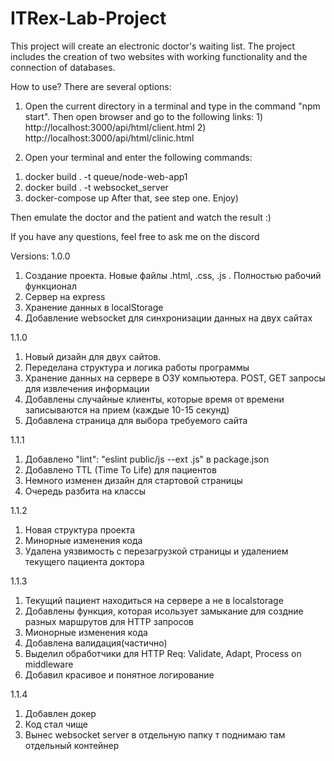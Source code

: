 # ITRex-Lab-Project
This project will create an electronic doctor's waiting list. The project includes the creation of two websites with working functionality and the connection of databases.

How to use? There are several options: 
  1. Open the current directory in a terminal and type in the command "npm start". Then open browser and go to the following links:
    1) http://localhost:3000/api/html/client.html
    2) http://localhost:3000/api/html/clinic.html
    
  2. Open your terminal and enter the following commands:
   1) docker build . -t queue/node-web-app1
   2) docker build . -t websocket_server
   3) docker-compose up
 After that, see step one. Enjoy)
  
Then emulate the doctor and the patient and watch the result :) 

If you have any questions, feel free to ask me on the discord

Versions:
 1.0.0
  1) Создание проекта. Новые файлы .html, .css, .js . Полностью рабочий функционал
  2) Сервер на express
  3) Хранение данных в localStorage
  4) Добавление websocket для синхронизации данных на двух сайтах

 1.1.0
  1) Новый дизайн для двух сайтов. 
  2) Переделана структура и логика работы программы
  3) Хранение данных на сервере в ОЗУ компьютера. POST, GET запросы для извлечения информации
  4) Добавлены случайные клиенты, которые время от времени записываются на прием (каждые 10-15 секунд)
  5) Добавлена страница для выбора требуемого сайта

 1.1.1
  1) Добавлено "lint": "eslint public/js --ext .js" в package.json
  2) Добавлено TTL (Time To Life) для пациентов
  3) Немного изменен дизайн для стартовой страницы
  4) Очередь разбита на классы

 1.1.2
  1) Новая структура проекта
  2) Минорные изменения кода
  3) Удалена уязвимость с перезагрузкой страницы и удалением текущего пациента доктора

 1.1.3
  1) Текущий пациент находиться на сервере а не в localstorage
  2) Добавлены функция, которая исользует замыкание для создние разных маршрутов для HTTP запросов
  3) Мионорные изменения кода
  4) Добавлена валидация(частично)
  5) Выделил обработчики для HTTP Req: Validate, Adapt, Process on middleware
  6) Добавил красивое и понятное логирование
  
 1.1.4
  1) Добавлен докер
  2) Код стал чище
  3) Вынес websocket server в отдельную папку т поднимаю там отдельный контейнер
